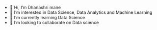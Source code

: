- 👋 Hi, I’m Dhanashri mane
- 👀 I’m interested in Data Science, Data Analytics and Machine Learning
- 🌱 I’m currently learning Data Science
- 💞️ I’m looking to collaborate on Data science

<!---
Dhanashrimane93/Dhanashrimane93 is a ✨ special ✨ repository because its `README.md` (this file) appears on your GitHub profile.
You can click the Preview link to take a look at your changes.
--->
